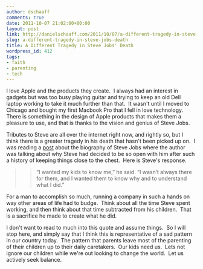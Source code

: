 ```yaml
---
author: dschaaff
comments: true
date: 2011-10-07 21:02:00+00:00
layout: post
link: http://danielschaaff.com/2011/10/07/a-different-tragedy-in-steve-jobs-death/
slug: a-different-tragedy-in-steve-jobs-death
title: A Different Tragedy in Steve Jobs' Death
wordpress_id: 412
tags:
- faith
- parenting
- tech
---
```


I love Apple and the products they create.  I always had an interest in gadgets but was too busy playing guitar and trying to keep an old Dell laptop working to take it much further than that.  It wasn't until I moved to Chicago and bought my first Macbook Pro that I fell in love technology. There is something in the design of Apple products that makes them a pleasure to use, and that is thanks to the vision and genius of Steve Jobs.  





Tributes to Steve are all over the internet right now, and rightly so, but I think there is a greater tragedy in his death that hasn't been picked up on.  I was reading a [post](http://parislemon.com/post/11101071134/speaking-of-the-steve-jobs-biography-its-author) about the biography of Steve Jobs where the author was talking about why Steve had decided to be so open with him after such a history of keeping things close to the chest.  Here is Steve's response.





<blockquote>

> 
> “I wanted my kids to know me,” he said. “I wasn’t always there for them, and I wanted them to know why and to understand what I did.”
> 
> 
</blockquote>





For a man to accomplish so much, running a company in such a hands on way other areas of life had to budge.  Think about all the time Steve spent working, and then think about that time subtracted from his children.  That is a sacrifice he made to create what he did.





I don't want to read to much into this quote and assume things.  So I will stop here, and simply say that I think this is representative of a sad pattern in our country today.  The pattern that parents leave most of the parenting of their children up to their daily caretakers.  Our kids need us.  Lets not ignore our children while we're out looking to change the world.  Let us actively seek balance.
